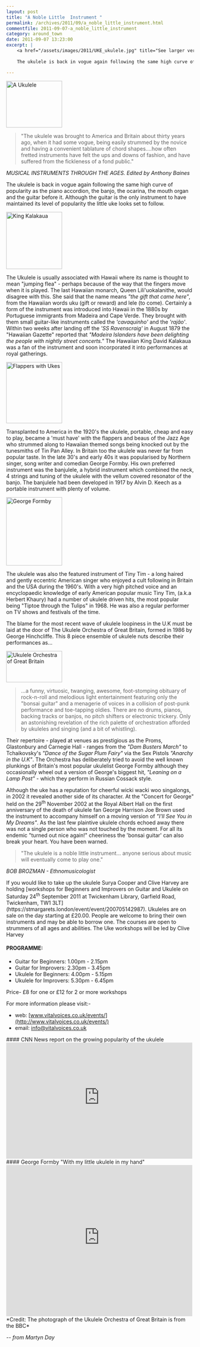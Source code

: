 ```yaml
---
layout: post
title: "A Noble Little  Instrument "
permalink: /archives/2011/09/a_noble_little_instrument.html
commentfile: 2011-09-07-a_noble_little_instrument
category: around_town
date: 2011-09-07 13:23:00
excerpt: |
    <a href="/assets/images/2011/UKE_ukulele.jpg" title="See larger version of - A Ukulele"><img src="/assets/images/2011/UKE_ukulele_thumb.jpg" width="150" height="125" alt="A Ukulele" class="right" /></a>
    
    The ukulele is back in vogue again following the same high curve of popularity as the piano accordion, the banjo, the ocarina, the mouth organ and the guitar before it. Although the guitar is the only instrument to have maintained its level of popularity the little uke looks set to follow.

---
```


<a href="/assets/images/2011/UKE_ukulele.jpg" title="See larger version of - A Ukulele"><img src="/assets/images/2011/UKE_ukulele_thumb.jpg" width="150" height="125" alt="A Ukulele" class="right" /></a>

> "The ukulele was brought to America and Britain about thirty years ago, when it had some vogue, being easily strummed by the novice and having a convenient tablature of chord shapes....how often fretted instruments have felt the ups and downs of fashion, and have suffered from the fickleness of a fond public."

<cite>MUSICAL INSTRUMENTS THROUGH THE AGES. Edited by Anthony Baines</cite>

The ukulele is back in vogue again following the same high curve of popularity as the piano accordion, the banjo, the ocarina, the mouth organ and the guitar before it. Although the guitar is the only instrument to have maintained its level of popularity the little uke looks set to follow.

<a href="/assets/images/2011/UKE_king-kalakaua.jpg" title="See larger version of - King Kalakaua"><img src="/assets/images/2011/UKE_king-kalakaua_thumb.jpg" width="150" height="153" alt="King Kalakaua" class="photo right" /></a>

The Ukulele is usually associated with Hawaii where its name is thought to mean "jumping flea" - perhaps because of the way that the fingers move when it is played. The last Hawaiian monarch, Queen Lili'uokalanithe, would disagree with this. She said that the name means *"the gift that came here"*, from the Hawaiian words uku (gift or reward) and lele (to come). Certainly a form of the instrument was introduced into Hawaii in the 1880s by Portuguese immigrants from Madeira and Cape Verde. They brought with them small guitar-like instruments called the *'cavaquinho'* and the *'rajão'*. Within two weeks after landing off the *'SS Ravenscraig'* in August 1879 the "Hawaiian Gazette" reported that *"Madeira Islanders have been delighting the people with nightly street concerts."* The Hawaiian King David Kalakaua was a fan of the instrument and soon incorporated it into performances at royal gatherings.

<a href="/assets/images/2011/UKE_flappers.jpg" title="See larger version of - Flappers with Ukes"><img src="/assets/images/2011/UKE_flappers_thumb.jpg" width="150" height="164" alt="Flappers with Ukes" class="photo right" /></a>

Transplanted to America in the 1920's the ukulele, portable, cheap and easy to play, became a 'must have' with the flappers and beaus of the Jazz Age who strummed along to Hawaiian themed songs being knocked out by the tunesmiths of Tin Pan Alley. In Britain too the ukulele was never far from popular taste. In the late 30's and early 40s it was popularised by Northern singer, song writer and comedian George Formby. His own preferred instrument was the banjulele, a hybrid instrument which combined the neck, 4 strings and tuning of the ukulele with the vellum covered resonator of the banjo. The banjulele had been developed in 1917 by Alvin D. Keech as a portable instrument with plenty of volume.

<a href="/assets/images/2011/UKE_george-formby.jpg" title="See larger version of - George Formby"><img src="/assets/images/2011/UKE_george-formby_thumb.jpg" width="150" height="183" alt="George Formby" class="photo right" /></a>

The ukulele was also the featured instrument of Tiny Tim - a long haired and gently eccentric American singer who enjoyed a cult following in Britain and the USA during the 1960's. With a very high pitched voice and an encyclopaedic knowledge of early American popular music Tiny Tim, (a.k.a Herbert Khaury) had a number of ukulele driven hits, the most popular being "Tiptoe through the Tulips" in 1968. He was also a regular performer on TV shows and festivals of the time.

The blame for the most recent wave of ukulele loopiness in the U.K must be laid at the door of The Ukulele Orchestra of Great Britain, formed in 1986 by George Hinchcliffe. This 8 piece ensemble of ukulele nuts describe their performances as...

<a href="/assets/images/2011/UKE_UkuleleOrchestra_of_GB.jpg" title="See larger version of - Ukulele Orchestra of Great Britain"><img src="/assets/images/2011/UKE_UkuleleOrchestra_of_GB_thumb.jpg" width="150" height="84" alt="Ukulele Orchestra of Great Britain" class=" right" /></a>

> ...a funny, virtuosic, twanging, awesome, foot-stomping obituary of rock-n-roll and melodious light entertainment featuring only the "bonsai guitar" and a menagerie of voices in a collision of post-punk performance and toe-tapping oldies. There are no drums, pianos, backing tracks or banjos, no pitch shifters or electronic trickery. Only an astonishing revelation of the rich palette of orchestration afforded by ukuleles and singing (and a bit of whistling).

Their repertoire - played at venues as prestigious as the Proms, Glastonbury and Carnegie Hall - ranges from the *"Dam Busters March"* to Tchaikovsky's *"Dance of the Sugar Plum Fairy"* via the Sex Pistols *"Anarchy in the U.K"*. The Orchestra has deliberately tried to avoid the well known plunkings of Britain's most popular ukulelist George Formby although they occasionally wheel out a version of George's biggest hit, *"Leaning on a Lamp Post"* - which they perform in Russian Cossack style.

Although the uke has a reputation for cheerful wicki wacki woo singalongs, in 2002 it revealed another side of its character. At the "Concert for George" held on the 29<sup>th</sup> November 2002 at the Royal Albert Hall on the first anniversary of the death of ukulele fan George Harrison Joe Brown used the instrument to accompany himself on a moving version of *"I'll See You in My Dreams"*. As the last few plaintive ukulele chords echoed away there was not a single person who was not touched by the moment. For all its endemic "turned out nice again!" cheeriness the 'bonsai guitar' can also break your heart. You have been warned.

> "The ukulele is a noble little instrument... anyone serious about music will eventually come to play one."

<cite>BOB BROZMAN - Ethnomusicologist</cite>

<div markdown="1" class="box">
If you would like to take up the ukulele Surya Cooper and Clive Harvey are holding [workshops for Beginners and Improvers on Guitar and Ukulele on Saturday 24<sup>th</sup> September 2011 at Twickenham Library, Garfield Road, Twickenham, TW1 3LT](https://stmargarets.london/event/event/200705142987). Ukuleles are on sale on the day starting at £20.00. People are welcome to bring their own instruments and may be able to borrow one. The courses are open to strummers of all ages and abilities. The Uke workshops will be led by Clive Harvey

#### PROGRAMME:

-   Guitar for Beginners: 1.00pm - 2.15pm
-   Guitar for Improvers: 2.30pm - 3.45pm
-   Ukulele for Beginners: 4.00pm - 5.15pm
-   Ukulele for Improvers: 5.30pm - 6.45pm

Price- £8 for one or £12 for 2 or more workshops

For more information please visit:-

-   web: [www.vitalvoices.co.uk/events/](http://www.vitalvoices.co.uk/events/)
-   email: <info@vitalvoices.co.uk>

</div>
<div markdown="1" class="box">
#### CNN News report on the growing popularity of the ukulele

<iframe width="500" height="311" src="http://www.youtube-nocookie.com/embed/386UwJer77o?rel=0" frameborder="0" allowfullscreen>
</iframe>
</div>
<div markdown="1" class="box">
#### George Formby "With my little ukulele in my hand"

<iframe width="500" height="405" src="http://www.youtube-nocookie.com/embed/_ZYFXUg4aLc?rel=0" frameborder="0" allowfullscreen>
</iframe>
</div>
*Credit: The photograph of the Ukulele Orchestra of Great Britain is from the BBC*

<cite>-- from Martyn Day</cite>
